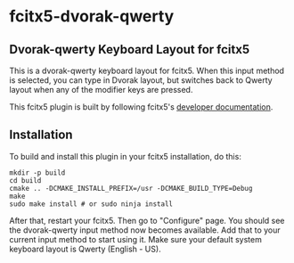 # fcitx5-dvorak-qwerty
## Dvorak-qwerty Keyboard Layout for fcitx5
This is a dvorak-qwerty keyboard layout for fcitx5. When this input method is selected, you can type in Dvorak layout, but switches back to Qwerty layout when any of the modifier keys are pressed.

This fcitx5 plugin is built by following fcitx5's [developer documentation](https://fcitx-im.org/wiki/Develop_an_simple_input_method).

## Installation
To build and install this plugin in your fcitx5 installation, do this:
```
mkdir -p build
cd build
cmake .. -DCMAKE_INSTALL_PREFIX=/usr -DCMAKE_BUILD_TYPE=Debug
make
sudo make install # or sudo ninja install
```
After that, restart your fcitx5. Then go to "Configure" page. You should see the dvorak-qwerty input method now becomes available. Add that to your current input method to start using it. Make sure your default system keyboard layout is Qwerty (English - US).

